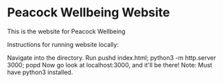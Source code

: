 # Peacock Wellbeing Website

This is the website for Peacock Wellbeing

Instructions for running website locally:

Navigate into the directory.
Run pushd index.html; python3 -m http.server 3000; popd
Now go look at localhost:3000, and it'll be there!
Note: Must have python3 installed.
